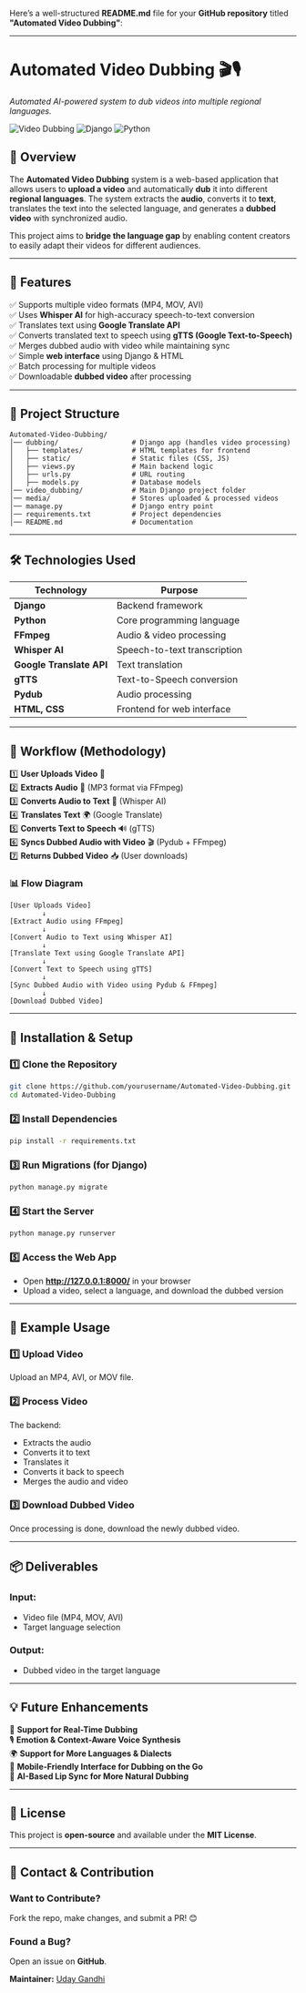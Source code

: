 Here’s a well-structured **README.md** file for your **GitHub repository** titled **"Automated Video Dubbing"**:

---

# **Automated Video Dubbing 🎬🎙️**  
_Automated AI-powered system to dub videos into multiple regional languages._

![Video Dubbing](https://img.shields.io/badge/Video-Dubbing-blue) ![Django](https://img.shields.io/badge/Backend-Django-green) ![Python](https://img.shields.io/badge/Language-Python-yellow)  

## **📌 Overview**  
The **Automated Video Dubbing** system is a web-based application that allows users to **upload a video** and automatically **dub** it into different **regional languages**. The system extracts the **audio**, converts it to **text**, translates the text into the selected language, and generates a **dubbed video** with synchronized audio.  

This project aims to **bridge the language gap** by enabling content creators to easily adapt their videos for different audiences.  

---

## **🚀 Features**
✅ Supports multiple video formats (MP4, MOV, AVI)  
✅ Uses **Whisper AI** for high-accuracy speech-to-text conversion  
✅ Translates text using **Google Translate API**  
✅ Converts translated text to speech using **gTTS (Google Text-to-Speech)**  
✅ Merges dubbed audio with video while maintaining sync  
✅ Simple **web interface** using Django & HTML  
✅ Batch processing for multiple videos  
✅ Downloadable **dubbed video** after processing  

---

## **📁 Project Structure**
```
Automated-Video-Dubbing/
│── dubbing/                  # Django app (handles video processing)
│   ├── templates/            # HTML templates for frontend
│   ├── static/               # Static files (CSS, JS)
│   ├── views.py              # Main backend logic
│   ├── urls.py               # URL routing
│   ├── models.py             # Database models
│── video_dubbing/            # Main Django project folder
│── media/                    # Stores uploaded & processed videos
│── manage.py                 # Django entry point
│── requirements.txt          # Project dependencies
│── README.md                 # Documentation
```

---

## **🛠️ Technologies Used**
| Technology  | Purpose |
|-------------|---------|
| **Django** | Backend framework |
| **Python** | Core programming language |
| **FFmpeg** | Audio & video processing |
| **Whisper AI** | Speech-to-text transcription |
| **Google Translate API** | Text translation |
| **gTTS** | Text-to-Speech conversion |
| **Pydub** | Audio processing |
| **HTML, CSS** | Frontend for web interface |

---

## **📌 Workflow (Methodology)**  
1️⃣ **User Uploads Video** 🎥  
2️⃣ **Extracts Audio** 🎵 (MP3 format via FFmpeg)  
3️⃣ **Converts Audio to Text** 📜 (Whisper AI)  
4️⃣ **Translates Text** 🌍 (Google Translate)  
5️⃣ **Converts Text to Speech** 🔊 (gTTS)  
6️⃣ **Syncs Dubbed Audio with Video** 🎬 (Pydub + FFmpeg)  
7️⃣ **Returns Dubbed Video** 📥 (User downloads)  

### **📊 Flow Diagram**  
```plaintext
[User Uploads Video]
        ↓
[Extract Audio using FFmpeg]
        ↓
[Convert Audio to Text using Whisper AI]
        ↓
[Translate Text using Google Translate API]
        ↓
[Convert Text to Speech using gTTS]
        ↓
[Sync Dubbed Audio with Video using Pydub & FFmpeg]
        ↓
[Download Dubbed Video]
```

---

## **🔧 Installation & Setup**
### **1️⃣ Clone the Repository**
```bash
git clone https://github.com/yourusername/Automated-Video-Dubbing.git
cd Automated-Video-Dubbing
```
### **2️⃣ Install Dependencies**
```bash
pip install -r requirements.txt
```
### **3️⃣ Run Migrations (for Django)**
```bash
python manage.py migrate
```
### **4️⃣ Start the Server**
```bash
python manage.py runserver
```
### **5️⃣ Access the Web App**
- Open **http://127.0.0.1:8000/** in your browser  
- Upload a video, select a language, and download the dubbed version  

---

## **📝 Example Usage**
### **1️⃣ Upload Video**
Upload an MP4, AVI, or MOV file.

### **2️⃣ Process Video**
The backend:
- Extracts the audio  
- Converts it to text  
- Translates it  
- Converts it back to speech  
- Merges the audio and video  

### **3️⃣ Download Dubbed Video**
Once processing is done, download the newly dubbed video.

---

## **📦 Deliverables**
### **Input:**
- Video file (MP4, MOV, AVI)
- Target language selection

### **Output:**
- Dubbed video in the target language

---

## **💡 Future Enhancements**
🚀 **Support for Real-Time Dubbing**  
🎙️ **Emotion & Context-Aware Voice Synthesis**  
🌍 **Support for More Languages & Dialects**  
📲 **Mobile-Friendly Interface for Dubbing on the Go**  
🤖 **AI-Based Lip Sync for More Natural Dubbing**  

---

## **📜 License**
This project is **open-source** and available under the **MIT License**.

---

## **📩 Contact & Contribution**
### **Want to Contribute?**
Fork the repo, make changes, and submit a PR! 😊  

### **Found a Bug?**
Open an issue on **GitHub**.  

**Maintainer:** [Uday Gandhi](https://github.com/uday-gandhi04)  

